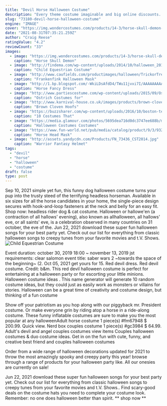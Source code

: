 ```yaml
---
title: "Devil Horse Halloween Costume"
description: "Every theme costume imaginable and big online discounts. Next day delivery available. Sizes from dress 4 to 30. Up"
slug: "73180-devil-horse-halloween-costume"
engine: "IMAGE"
cover: "https://img.wondercostumes.com/products/14-3/horse-skull-demon-mens-costume.jpg"
date: "2021-08-31T07:35:21.259Z"
author: "Craig Reese"
ratingValue: "4.2"
reviewCount: "33"
images:
  - image: "https://img.wondercostumes.com/products/14-3/horse-skull-demon-mens-costume.jpg"
    caption: "Horse Skull Demon"
  - image: "http://findema.com/wp-content/uploads/2014/10/halloween_20144445.jpg"
    caption: "Child Equestrian Costume"
  - image: "http://www.caufields.com/productimages/halloween/TrickorTreat/Detail/Frankenfink.jpg"
    caption: "Frankenfink Halloween Mask"
  - image: "http://1.bp.blogspot.com/-WkiLDsAfdD4/TWu11jvxi7I/AAAAAAAAAUg/ME2Y5Q-yx_c/s1600/knight1.jpg"
    caption: "Horse Fancy Dress"
  - image: "http://www.partiescostume.com/wp-content/uploads/2015/09/Ostrich-Jockey-Costume.jpg"
    caption: "Ostrich Costumes for"
  - image: "http://www.karnival-house.co.uk/images/products/brown-cloven-hoofs--halloween-costume-accessories20138.jpg"
    caption: "Brown Cloven Hoofs"
  - image: "https://buzzsharer.com/wp-content/uploads/2016/10/boston-terrier-halloween-costume-scorpion.jpg"
    caption: "10 Costumes That"
  - image: "https://media.glamour.com/photos/5695dea716d0dc3747ee688b/master/pass/home-2015-09-Petco-Halloween-Costumes-main.jpg"
    caption: "Halloween Costumes Costumes"
  - image: "https://www.fun-world.net/pub/media/catalog/product/9/3/93267.jpg"
    caption: "Horse Head Mask"
  - image: "http://assets.yandycdn.com/Products/FN_73436_CST2014.jpg"
    caption: "Warrior Fantasy Helmet"
tags:
  - "devil"
  - "horse"
  - "halloween"
  - "costume"
draft: false
type: post
---
```


Sep 10, 2021 simple yet fun, this funny dog halloween costume turns your pup into the trusty steed of the terrifying headless horseman. Available in six sizes for all the horse candidates in your home, the single-piece design secures with hook-and-loop fasteners at the neck and belly for an easy fit. Shop now: headless rider dog & cat costume. Halloween or hallowe'en (a contraction of all hallows' evening), also known as allhalloween, all hallows' eve, or all saints' eve, is a celebration observed in many countries on 31 october, the eve of the. Jun 22, 2021 download these super fun halloween songs for your best party yet. Check out our list for everything from classic halloween songs to creepy tunes from your favorite movies and t.V. Shows.
![Child Equestrian Costume](http://findema.com/wp-content/uploads/2014/10/halloween_20144445.jpg "Child Equestrian Costume")

Event duration: october 30, 2019 18:00 ~ november 13, 2019 jst requirements: clear salomon event title: saber wars 2 ~towards the space of the beginning~ (2. Oct 05, 2021 get yours for 15. Red devil dress. Red devil costume. Credit: b&amp;m. This red devil halloween costume is perfect for entertaining at a halloween party or for escorting your little minions. Halloween costume ideas . This name generator will generate 10 random costume ideas, but they could just as easily work as monsters or villains for stories. Halloween can be a great time of creativity and costume design, but thinking of a fun costume
<!--inArticleAds-->

<!--galleryOne-->

Show off your patriotism as you hop along with our piggyback mr. President costume. Or make everyone grin by riding atop a horse in a ride-along costume. These funny inflatable costumes are sure to make you the most popular at any halloweenAdult horse costume 1 piece(s) #fm67948 $ 200.99. Quick view. Nerd box couples costume 1 piece(s) #gc3984 $ 64.99.  Adult's devil and angel couples costumes view items Couples halloween costumes & duo costume ideas. Get in on the fun with cute, funny, and creative best friend and couples halloween costumes
<!--inArticleAds-->

<!--galleryTwo-->

Order from a wide range of halloween decorations updated for 2021 to throw the most amazingly spooky and creepy party this year! browse through a range of products for your halloween party like. All our onesies are currently on sale!
<!--galleryThree-->

Jun 22, 2021 download these super fun halloween songs for your best party yet. Check out our list for everything from classic halloween songs to creepy tunes from your favorite movies and t.V. Shows.. Find scary-good deals on the costume hats you need to complete your costume look. Remember: no one does halloween better than spirit. ** shop now **